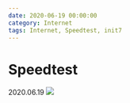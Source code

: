 ```yaml
--- 
date: 2020-06-19 00:00:00
category: Internet
tags: Internet, Speedtest, init7
---
```

#  Speedtest

2020.06.19
![](https://kissel.ch/ict/images/internet_speed_200619.png)

